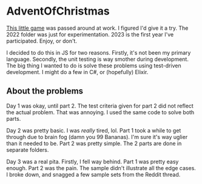 # AdventOfChristmas

[This little game](https://adventofcode.com/) was passed around at work. I figured I'd give it a try. The 2022 folder was just for experimentation. 2023 is the first year I've participated. Enjoy, or don't.

I decided to do this in JS for two reasons. Firstly, it's not been my primary language. Secondly, the unit testing is way smother during development. The big thing I wanted to do is solve these problems using test-driven development. I might do a few in C#, or (hopefully) Elixir.

## About the problems

Day 1 was okay, until part 2. The test criteria given for part 2 did not reflect the actual problem. That was annoying. I used the same code to solve both parts.

Day 2 was pretty basic. I was *really* tired, lol. Part 1 took a while to get through due to brain fog (damn you 99 Bananas). I'm sure it's way uglier than it needed to be. Part 2 was pretty simple. The 2 parts are done in separate folders.

Day 3 was a real pita. Firstly, I fell way behind. Part 1 was pretty easy enough. Part 2 was the pain. The sample didn't illustrate all the edge cases. I broke down, and snagged a few sample sets from the Reddit thread.